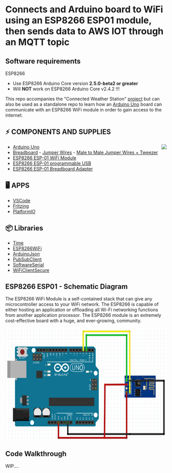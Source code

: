 # Connects and Arduino board to WiFi using an ESP8266 ESP01 module, then sends data to AWS IOT through an MQTT topic

## Software requirements

ESP8266
- Use ESP8266 Arduino Core version **2.5.0-beta2 or greater**
- Will **NOT** work on ESP8266 Arduino Core v2.4.2 !!!

This repo accompanies the "Connected Weather Station" [project](https://github.com/MecaHumArduino/arduino-uno-aws-weather-station) but can also be used as a standalone repo to learn how an [Arduino Uno](https://amzn.to/2RnHhPY) board can communicate with an ESP8266 WiFi module in order to gain access to the internet.


⚡️ COMPONENTS AND SUPPLIES
--------------------------

<img align="right" src="https://i0.wp.com/schemobotics.com/wp-content/uploads/2019/12/Esp8266-Esp-01-Serial-Wifi-Wireless-Transceiver-Module-b.jpg?fit=500%2C500" style="max-width:100%;" height="300">


*   [Arduino Uno](https://amzn.to/2RnHhPY)
*   [Breadboard](https://amzn.to/2Ei40tP) - [Jumper Wires](https://amzn.to/2Ehh2ru) - [Male to Male Jumper Wires + Tweezer](https://amzn.to/3jcf9eX)
*   [ESP8266 ESP-01 WiFi Module](https://amzn.to/30fUWNS)
*   [ESP8266 ESP-01 programmable USB](https://amzn.to/345egi6)
*   [ESP8266 ESP-01 Breadboard Adapter](https://amzn.to/3kSFVcP)

🖥 APPS
------

*   [VSCode](https://code.visualstudio.com/)
*   [Fritzing](https://fritzing.org/)
*   [PlatformIO](https://platformio.org/)

📦 Libraries
---------
*   [Time](https://www.arduinolibraries.info/libraries/time)
*   [ESP8266WiFi](https://github.com/esp8266/Arduino/tree/master/libraries/ESP8266WiFi)
*   [ArduinoJson](https://github.com/bblanchon/ArduinoJson)
*   [PubSubClient](https://github.com/knolleary/pubsubclient)
*   [SoftwareSerial](https://www.arduino.cc/en/Reference.SoftwareSerial)
*   [WiFiClientSecure](https://github.com/esp8266/Arduino/tree/master/libraries/ESP8266WiFi)


ESP8266 ESP01 - Schematic Diagram
------------------------------

The ESP8266 WiFi Module is a self-contained stack that can give any microcontroller access to your WiFi network. The ESP8266 is capable of either hosting an application or offloading all Wi-Fi networking functions from another application processor. The ESP8266 module is an extremely cost-effective board with a huge, and ever-growing, community.

<img align="center" src="https://github.com/MecaHumArduino/arduino-uno-aws-weather-station/blob/master/docs/esp8266-schema.png?raw=true" style="max-width:100%;" height="350">

Code Walkthrough
--------------------

WIP....
